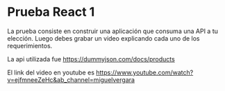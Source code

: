 # Prueba React 1

La prueba consiste en construir una aplicación que consuma una API a tu elección. Luego
debes grabar un video explicando cada uno de los requerimientos.


La api utilizada fue https://dummyjson.com/docs/products

El link del video en youtube es 
https://www.youtube.com/watch?v=ejfmneeZeHc&ab_channel=miguelvergara
